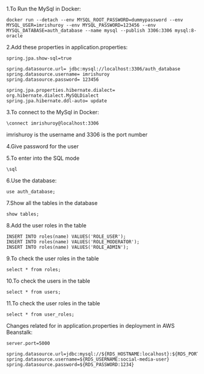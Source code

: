

1.To Run the MySql in Docker:

    docker run --detach --env MYSQL_ROOT_PASSWORD=dummypassword --env MYSQL_USER=imrishuroy --env MYSQL_PASSWORD=123456 --env MYSQL_DATABASE=auth_database --name mysql --publish 3306:3306 mysql:8-oracle
      
2.Add these properties in application.properties:

    spring.jpa.show-sql=true

    spring.datasource.url= jdbc:mysql://localhost:3306/auth_database
    spring.datasource.username= imrishuroy
    spring.datasource.password= 123456
    
    spring.jpa.properties.hibernate.dialect= org.hibernate.dialect.MySQLDialect
    spring.jpa.hibernate.ddl-auto= update

3.To connect to the MySql in Docker:

    \connect imrishuroy@localhost:3306  

imrishuroy is the username and 3306 is the port number

4.Give password for the user

5.To enter into the SQL mode

    \sql

6.Use the database:

    use auth_database;

7.Show all the tables in the database

    show tables;

8.Add the user roles in the table

    INSERT INTO roles(name) VALUES('ROLE_USER');
    INSERT INTO roles(name) VALUES('ROLE_MODERATOR');
    INSERT INTO roles(name) VALUES('ROLE_ADMIN');

9.To check the user roles in the table

    select * from roles;
                          
10.To check the users in the table

    select * from users;
      
11.To check the user roles in the table

    select * from user_roles;

Changes related for in application.properties in deployment in AWS Beanstalk:

    server.port=5000

    spring.datasource.url=jdbc:mysql://${RDS_HOSTNAME:localhost}:${RDS_PORT:3306}/${RDS_DB_NAME:auth_database}
    spring.datasource.username=${RDS_USERNAME:social-media-user}
    spring.datasource.password=${RDS_PASSWORD:1234}